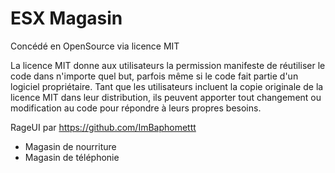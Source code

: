 # ESX Magasin

Concédé en OpenSource via licence MIT

La licence MIT donne aux utilisateurs la permission manifeste de réutiliser le code dans n'importe quel but, parfois même si le code fait partie d'un logiciel propriétaire. Tant que les utilisateurs incluent la copie originale de la licence MIT dans leur distribution, ils peuvent apporter tout changement ou modification au code pour répondre à leurs propres besoins.

RageUI par https://github.com/ImBaphomettt

+ Magasin de nourriture
+ Magasin de téléphonie 
